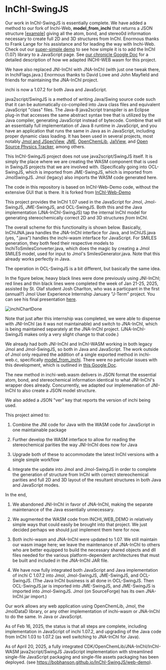 # InChI-SwingJS

Our work in InChI-SwingJS is essentially complete. We have added a method to our fork of Inchi-Web, <b>model_from_inchi</b> that returns a JSON structure [[example](https://drive.google.com/file/d/1NfbK9kfmRsZ5Ektw9P_zWNUSX8Srptkz/view?usp=sharing)] giving all the atom, bond, and stereo0d information necessary to create full 2D and 3D structures from InChI. Enormous thanks to Frank Lange for his assistance and for leading the way with Inchi-Web. Check out our [super-simple demo](https://bobhanson.github.io/InChI-SwingJS/SimpleDemo/index1.html) to see how simple it is to add the InChI (1.07) library to a JavaScript page.
See [our chronicle Google Doc](https://docs.google.com/document/d/1-Q1PfzbVYcvl-gJL-ufEzx4_uGOmLzXr1IQiyscANbM/edit?usp=sharing) for a detailed description of how we adapted INCHI-WEB wasm for this project.

We have also replaced JNI-InChI with JNA-InChI (with just one tweak there, in InchiFlags.java.) Enormous thanks to David Lowe and John Mayfield and friends for maintaining the JNA-InChI project. 

inchi is now a 1.07.2 for both Java and JavaScript. 
      
java2script/SwingJS is a method of writing Java/Swing source code such that it can be automatically co-compiled into Java class files and equivalent JavaScript "class" files. The Java-8 java2script transpiler is an Eclipse plug-in that accesses the same abstract syntax tree that is utilized by the Java compiler, generating JavaScript instead of bytecode. Combine that will an essentially full implementation of Java 8 runtime in JavaScript, and you have an application that runs the same in Java as in JavaScript, including proper dynamic class loading. It has been used in several projects, most notably [Jmol and JSpecView](https://github.com/BobHanson/Jmol-SwingJS), [JME](https://github.com/BobHanson/JME-SwingJS), [OpenChemLib](https://github.com/BobHanson/OCL-SwingJS), [JalView](https://www.jalview.org), and [Open Source Physics Tracker](https://physlets.org/tracker/), among others. 

This InChI-SwingJS project does not use java2script/SwingJS itself. It is simply the place where we are creating the WASM component that is used in SwingJS projects that we are involved with. (Specifically going into OCL-SwingJS, which is imported from JME-SwingJS, which is imported from JmolSwingJS. Jmol (legacy) also imports the WASM code generated here. 

The code in this repository is based on InChI-Web-Demo code, without the extensive GUI that is there. It is forked from [InChI-Web-Demo](https://github.com/IUPAC-InChI/InChI-Web-Demo)

This project provides the InChI 1.07 used in the JavaScript for Jmol, Jmol-SwingJS, JME-SwingJS, and OCL-SwingJS. Both this and the Java implementation (JNA-InChI-SwingJS) tap the internal InChI model for generating stereochemically correct 2D and 3D structures *from* InChI. 

The overall scheme for this functionality is shown below. Basically, InChIJNA.java handles the JNA-InChI interface for Java, and InChIJS.java (yes, ".java") handles the inchi-wasm interface for JavaScript. For SMILES generation, they both feed their respective models to InchiToSmilesConverter.java, which does the magic by creating a Jmol SMILES model, used for input to Jmol's SmilesGenerator.java. Note that this already works perfectly in Java. 

The operation in OCL-SwingJS is a bit different, but basically the same idea.

In the figure below, heavy black lines were done previously
using JNI-InChI; red lines and thin black lines were completed the week of Jan 21-25, 2025, assisted by St. Olaf student Josh Charlton, who was a particpant in the first (annual?) Jmol User Experience Internship January "J-Term" project. You can see his final presentation [here](https://drive.google.com/file/d/1Ve2py6Qpn0BHeQc6j5hRhHJLvAw_mtXv/view?usp=drive_link). 

![inchiChartDone](https://github.com/user-attachments/assets/ef955e36-4d9c-4625-ae94-16f3c14b9a15)

Note that just after this internship was completed, we were able to dispense with JNI-InChI (as it was not maintainable) and switch to JNA-InChI, which is being maintained separately at the JNA-InChI project. (JNA-InChI-SwingJS makes only a very
slight change to that code.)

We already had both JNI-InChI and InChI-WASM working in both legacy Jmol and Jmol-SwingJS, so both in Java and JavaScript. The work outside of Jmol only required the addition of a single exported method in inchi-web.c, specifically [model_from_inchi](https://github.com/BobHanson/InChI-SwingJS/blob/b2ab44074c69694d15cdd82a5f311296f51a308c/inchi/INCHI_WEB/inchi_web.c#L623). There were no particular issues with this development, which is outlined in [this Google Doc](https://docs.google.com/document/d/1-Q1PfzbVYcvl-gJL-ufEzx4_uGOmLzXr1IQiyscANbM/edit?usp=sharing).

The new method in inchi-web.wasm delivers in JSON format the essential atom, bond, and stereochemical information identical to what JNI-InChI's wrapper does already. Concurrently, we adapted our implemenation of JNI-InChI to also create a JSON model structure. 

We also added a JSON "ver" key that reports the version of inchi being used. 

This project aimed to:

1) Combine the JNI code for Java with the WASM code for JavaScript in one maintainable package

2) Further develop the WASM interface to allow for reading the stereochemical parities the way JNI-InChI does now for Java

3) Upgrade both of these to accommodate the latest InChI versions with a single simple workflow

4) Integrate the update into Jmol and Jmol-SwingJS in order to complete the generation of structure from InChI with correct stereochemical parities and full 2D and 3D layout of the resultant structures in both Java and JavaScript modes. 

In the end, 

1) We abandoned JNI-InChI in favor of JNA-InChI, making the separate maintenance of the Java essentially 
unnecessary. 

2) We augmented the WASM code from INCHI_WEB_DEMO in relatively simple ways that could easily be brought into that project. We 
just decided perhaps we should just implement them here for now.

3) Both inchi-wasm and JNA-InChI were updated to 1.07. We still
maintain our wasm image here; we leave the maintenance of JNA-InChI to others who are better equipped to build the necessary
shared objects and dll files needed for the various platform-dependent architectures that must be built and included in the JNA-InChI JAR file.

4) We have now fully integrated both JavaScript and Java implementation of inchi C 1.07.2 into Jmol, Jmol-SwingJS, 
JME-SwingJS, and OCL-SwingJS. (The Java InChI business is
all done in OCL-SwingJS. Then OCL-SwingJS.jar is imported
into JME-SwingJS, and JME-SwingJS is imported into Jmol-SwingJS. Jmol (on SourceForge) has its own JNA-InChI.jar import.)
 
Our work allows any web application using OpenChemLib, Jmol, the JmolDataD library, or any other implementation of inchi-wasm or JNA-InChI to do the same. In Java or JavaScript.

As of Feb 16, 2025, the status is that all steps are complete, including implementation in JavaScript of inchi 1.07.2, and upgrading of the Java code from InChI 1.03 to 1.07.2 (as well switching to JNA-InChI for Java). 

As of April 20, 2025, a fully integrated CDK/OpenChemLib/JNA-InChI/InChI-WASM java2script/SwingJS JavaScript implementation with streamlined single-file JavaScript packaging and single-file assets packaging has been deployed. (see https://bobhanson.github.io/InChI-SwingJS/web-demo). 


